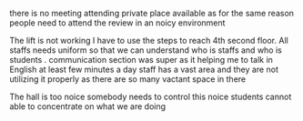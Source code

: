 there is no meeting attending private place available as  for the same reason people need to attend the review in an noicy environment

The lift is not working I have to use the steps to reach 4th second floor.
All staffs needs uniform so that we can understand who is staffs and who is students .
communication section was super as it helping me to talk in English at least few minutes a day 
staff has a vast area and they are not utilizing it properly as  there are so many vactant space in there

The hall is too noice somebody needs to control this noice students cannot able to concentrate on what we are doing 